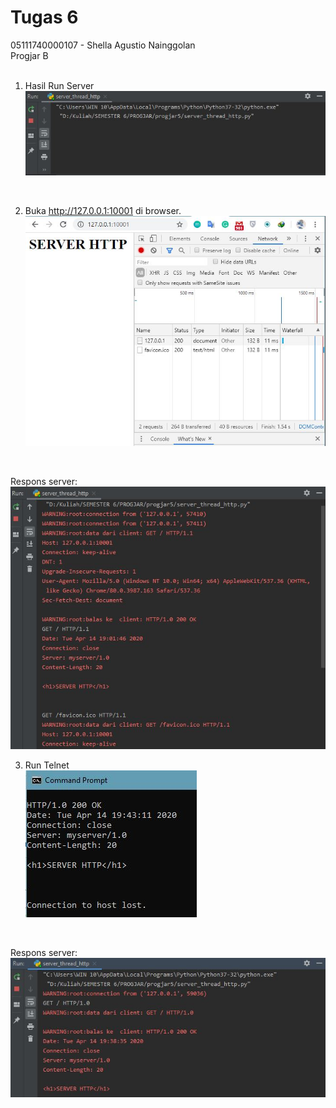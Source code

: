 # Tugas 6<br>
05111740000107 - Shella Agustio Nainggolan<br>
Progjar B <br>
<br>
1. Hasil Run Server <br>
   ![](https://github.com/shellaagn/progjar-b-its-2020/blob/master/tugas6/Screenshot/run%20server.JPG)
<br>

2. Buka http://127.0.0.1:10001 di browser. <br>
   ![](https://github.com/shellaagn/progjar-b-its-2020/blob/master/tugas6/Screenshot/browser%20request.JPG)
<br>

   Respons server:<br>
   ![](https://github.com/shellaagn/progjar-b-its-2020/blob/master/tugas6/Screenshot/browser%20request-server.JPG)
<br>

3. Run Telnet <br>
   ![](https://github.com/shellaagn/progjar-b-its-2020/blob/master/tugas6/Screenshot/telnet%20request.JPG)
<br>

   Respons server:<br>
   ![](https://github.com/shellaagn/progjar-b-its-2020/blob/master/tugas6/Screenshot/telnet%20request-server.JPG)
<br>
